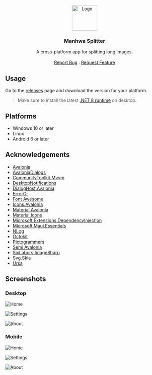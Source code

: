 <br/>
<p align="center">
  <img src="assets/Icon.svg" alt="Logo" width="80" height="80">

  <h3 align="center">Manhwa Splitter</h3>

  <p align="center">
    A cross-platform app for splitting long images.
    <br/>
    <br/>
    <a href="https://github.com/FawazTakahji/ManhwaSplitter/issues/new?assignees=FawazTakahji&labels=bug&projects=&template=bug_report.md&title=Bug+report%3A">Report Bug</a>
    .
    <a href="https://github.com/FawazTakahji/ManhwaSplitter/issues/new?assignees=FawazTakahji&labels=enhancement&projects=&template=feature_request.md&title=Feature+request%3A">Request Feature</a>
  </p>
</p>

## Usage
Go to the
<a href="https://github.com/FawazTakahji/ManhwaSplitter/releases">releases</a>
page and download the version for your platform.

>Make sure to install the latest <a href="https://dotnet.microsoft.com/en-us/download/dotnet/8.0">.NET 8 runtime</a> on desktop.

## Platforms
* Windows 10 or later
* Linux
* Android 6 or later

## Acknowledgements

* [Avalonia](https://github.com/AvaloniaUI/Avalonia)
* [AvaloniaDialogs](https://github.com/Bip901/AvaloniaDialogs)
* [CommunityToolkit.Mvvm](https://github.com/CommunityToolkit/dotnet)
* [DesktopNotifications](https://github.com/pr8x/DesktopNotifications)
* [DialogHost.Avalonia](https://github.com/AvaloniaUtils/DialogHost.Avalonia)
* [ErrorOr](https://github.com/amantinband/error-or)
* [Font Awesome](https://fontawesome.com)
* [Icons.Avalonia](https://github.com/Projektanker/Icons.Avalonia)
* [Material.Avalonia](https://github.com/AvaloniaCommunity/Material.Avalonia)
* [Material.Icons](https://github.com/SKProCH/Material.Icons)
* [Microsoft.Extensions.DependencyInjection](https://github.com/dotnet/runtime)
* [Microsoft.Maui.Essentials](https://github.com/dotnet/maui)
* [NLog](https://github.com/NLog/NLog)
* [Octokit](https://github.com/octokit/octokit.net)
* [Pictogrammers](https://pictogrammers.com)
* [Semi Avalonia](https://github.com/irihitech/Semi.Avalonia)
* [SixLabors.ImageSharp](https://github.com/SixLabors/ImageSharp)
* [Svg.Skia](https://github.com/wieslawsoltes/Svg.Skia)
* [Ursa](https://github.com/irihitech/Ursa.Avalonia)

## Screenshots
### Desktop
![Home](assets/desktop/01.png)

![Settings](assets/desktop/02.png)

![ِAbout](assets/desktop/03.png)

### Mobile
![Home](assets/mobile/01.png)

![Settings](assets/mobile/02.png)

![ِAbout](assets/mobile/03.png)

